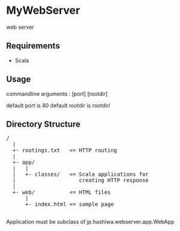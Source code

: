 # MyWebServer
web server

## Requirements
- Scala

## Usage
commandline arguments : [port] [rootdir]

default port is 80
default rootdir is rootdir/

## Directory Structure
<pre>
<rootdir>/
  |
  +- rootings.txt   <= HTTP routing
  |
  +- app/
  |   |
  |   +- classes/   <= Scala applications for
  |                    creating HTTP response
  |
  +- web/           <= HTML files
      |
      +- index.html <= sample page

</pre>

Application must be subclass of jp.hashiwa.webserver.app.WebApp

